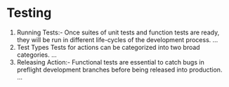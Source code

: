 # Testing

<ol>
  
<li>Running Tests:- Once suites of unit tests and function tests are ready, they will be run in different life-cycles of the development process. ...</li>
  
<li>Test Types Tests for actions can be categorized into two broad categories. ...</li> 

<li>Releasing Action:- Functional tests are essential to catch bugs in preflight development branches before being released into production. ...</li>
  
</ol>

